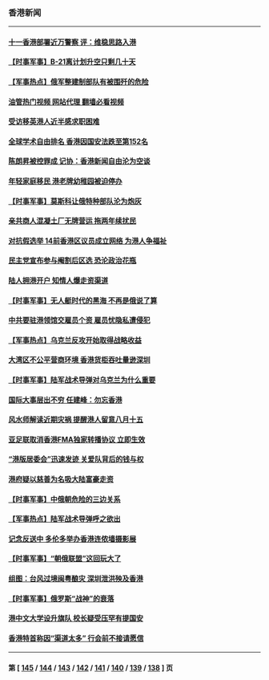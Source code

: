 ### 香港新闻
---
#### [十一香港部署近万警察 评：维稳思路入港](../../pages/ncid1349362/n14085456.md?10010845) 
#### [【时事军事】B-21离计划升空只剩几十天](../../pages/ncid1349362/n14083636.md?10010845) 
#### [【军事热点】俄军整建制部队有被围歼的危险](../../pages/ncid1349362/n14081067.md?10010845) 
#### [油管热门视频 网站代理 翻墙必看视频](http://138.2.39.72:81/youtube.html?epic-marker?10010845)
#### [受访移英港人近半感求职困难](../../pages/ncid1349362/n14081667.md?10010845) 
#### [全球学术自由排名 香港因国安法跌至第152名](../../pages/ncid1349362/n14081174.md?10010845) 
#### [陈朗昇被控罪成 记协：香港新闻自由沦为空谈](../../pages/ncid1349362/n14081208.md?10010845) 
#### [年轻家庭移民 港老牌幼稚园被迫停办](../../pages/ncid1349362/n14080483.md?10010845) 
#### [【时事军事】莫斯科让俄特种部队沦为炮灰](../../pages/ncid1349362/n14080299.md?10010845) 
#### [亲共商人混凝土厂无牌营运 拖两年续扰民](../../pages/ncid1349362/n14080005.md?10010845) 
#### [对抗假选举 14前香港区议员成立网络 为港人争福祉](../../pages/ncid1349362/n14079998.md?10010845) 
#### [民主党宣布参与阉割后区选 恐沦政治花瓶](../../pages/ncid1349362/n14079203.md?10010845) 
#### [陆人拥港开户 知情人爆走资渠道](../../pages/ncid1349362/n14079275.md?10010845) 
#### [【时事军事】无人艇时代的黑海 不再是俄说了算](../../pages/ncid1349362/n14077980.md?10010845) 
#### [中共要驻港领馆交雇员个资 雇员忧隐私遭侵犯](../../pages/ncid1349362/n14077260.md?10010845) 
#### [【军事热点】乌克兰反攻开始取得战略收益](../../pages/ncid1349362/n14077093.md?10010845) 
#### [大湾区不公平营商环境 香港货柜吞吐量逊深圳](../../pages/ncid1349362/n14076923.md?10010845) 
#### [【时事军事】陆军战术导弹对乌克兰为什么重要](../../pages/ncid1349362/n14075231.md?10010845) 
#### [国际大事层出不穷 任建峰：勿忘香港](../../pages/ncid1349362/n14074741.md?10010845) 
#### [风水师解读近期灾祸 提醒港人留意八月十五](../../pages/ncid1349362/n14074665.md?10010845) 
#### [亚足联取消香港FMA独家转播协议 立即生效](../../pages/ncid1349362/n14074484.md?10010845) 
#### [“港版居委会”迅速发迹 关爱队背后的钱与权](../../pages/ncid1349362/n14074547.md?10010845) 
#### [港府疑以慈善为名吸大陆富豪走资](../../pages/ncid1349362/n14074505.md?10010845) 
#### [【时事军事】中俄朝危险的三边关系](../../pages/ncid1349362/n14073285.md?10010845) 
#### [【军事热点】陆军战术导弹呼之欲出](../../pages/ncid1349362/n14071952.md?10010845) 
#### [记念反送中 多伦多举办香港连侬墙摄影展](../../pages/ncid1349362/n14071031.md?10010845) 
#### [【时事军事】“朝俄联盟”这回玩大了](../../pages/ncid1349362/n14070937.md?10010845) 
#### [组图：台风过境闽粤酿灾 深圳泄洪殃及香港](../../pages/ncid1349362/n14069328.md?10010845) 
#### [【时事军事】俄罗斯“战神”的衰落](../../pages/ncid1349362/n14068621.md?10010845) 
#### [港中文大学设升旗队 校长疑受压罕有提国安](../../pages/ncid1349362/n14068439.md?10010845) 
#### [香港特首称因“渠道太多” 行会前不接请愿信](../../pages/ncid1349362/n14068435.md?10010845) 

---
#### 第 [ [145](./145.md?10010845) / [144](./144.md?10010845) / [143](./143.md?10010845) / [142](./142.md?10010845) / [141](./141.md?10010845) / [140](./140.md?10010845) / [139](./139.md?10010845) / [138](./138.md?10010845) ] 页
